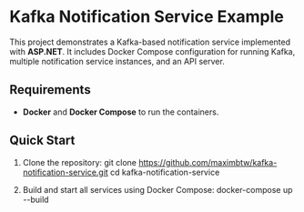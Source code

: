 # Kafka Notification Service Example

This project demonstrates a Kafka-based notification service implemented with **ASP.NET**. It includes Docker Compose configuration for running Kafka, multiple notification service instances, and an API server.

## Requirements

- **Docker** and **Docker Compose** to run the containers.

## Quick Start

1. Clone the repository:
   git clone https://github.com/maximbtw/kafka-notification-service.git
   cd kafka-notification-service

1. Build and start all services using Docker Compose:
   docker-compose up --build
